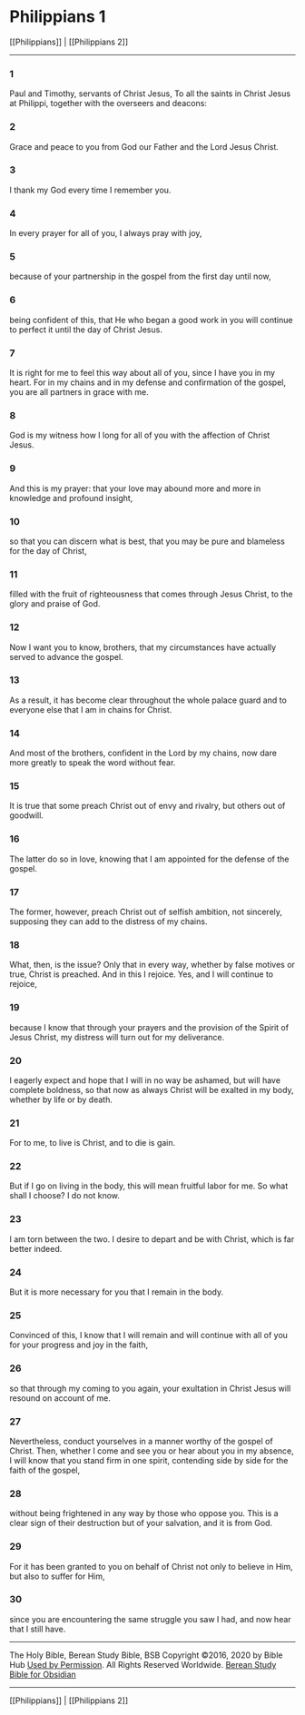 # Philippians 1

[[Philippians]] | [[Philippians 2]]

---

### 1
Paul and Timothy, servants of Christ Jesus, To all the saints in Christ Jesus at Philippi, together with the overseers and deacons:

### 2
Grace and peace to you from God our Father and the Lord Jesus Christ.

### 3
I thank my God every time I remember you.

### 4
In every prayer for all of you, I always pray with joy,

### 5
because of your partnership in the gospel from the first day until now,

### 6
being confident of this, that He who began a good work in you will continue to perfect it until the day of Christ Jesus.

### 7
It is right for me to feel this way about all of you, since I have you in my heart. For in my chains and in my defense and confirmation of the gospel, you are all partners in grace with me.

### 8
God is my witness how I long for all of you with the affection of Christ Jesus.

### 9
And this is my prayer: that your love may abound more and more in knowledge and profound insight,

### 10
so that you can discern what is best, that you may be pure and blameless for the day of Christ,

### 11
filled with the fruit of righteousness that comes through Jesus Christ, to the glory and praise of God.

### 12
Now I want you to know, brothers, that my circumstances have actually served to advance the gospel.

### 13
As a result, it has become clear throughout the whole palace guard and to everyone else that I am in chains for Christ.

### 14
And most of the brothers, confident in the Lord by my chains, now dare more greatly to speak the word without fear.

### 15
It is true that some preach Christ out of envy and rivalry, but others out of goodwill.

### 16
The latter do so in love, knowing that I am appointed for the defense of the gospel.

### 17
The former, however, preach Christ out of selfish ambition, not sincerely, supposing they can add to the distress of my chains.

### 18
What, then, is the issue? Only that in every way, whether by false motives or true, Christ is preached. And in this I rejoice. Yes, and I will continue to rejoice,

### 19
because I know that through your prayers and the provision of the Spirit of Jesus Christ, my distress will turn out for my deliverance.

### 20
I eagerly expect and hope that I will in no way be ashamed, but will have complete boldness, so that now as always Christ will be exalted in my body, whether by life or by death.

### 21
For to me, to live is Christ, and to die is gain.

### 22
But if I go on living in the body, this will mean fruitful labor for me. So what shall I choose? I do not know.

### 23
I am torn between the two. I desire to depart and be with Christ, which is far better indeed.

### 24
But it is more necessary for you that I remain in the body.

### 25
Convinced of this, I know that I will remain and will continue with all of you for your progress and joy in the faith,

### 26
so that through my coming to you again, your exultation in Christ Jesus will resound on account of me.

### 27
Nevertheless, conduct yourselves in a manner worthy of the gospel of Christ. Then, whether I come and see you or hear about you in my absence, I will know that you stand firm in one spirit, contending side by side for the faith of the gospel,

### 28
without being frightened in any way by those who oppose you. This is a clear sign of their destruction but of your salvation, and it is from God.

### 29
For it has been granted to you on behalf of Christ not only to believe in Him, but also to suffer for Him,

### 30
since you are encountering the same struggle you saw I had, and now hear that I still have.

---

The Holy Bible, Berean Study Bible, BSB
Copyright ©2016, 2020 by Bible Hub
[Used by Permission](https://berean.bible/terms.htm). All Rights Reserved Worldwide.
[Berean Study Bible for Obsidian](https://github.com/gapmiss/berean-study-bible-for-obsidian)

---

[[Philippians]] | [[Philippians 2]]

